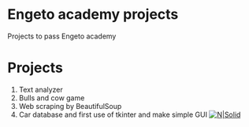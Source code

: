 # Engeto academy projects
Projects to pass Engeto academy

# Projects

1.  Text analyzer
2.  Bulls and cow game
3.  Web scraping by BeautifulSoup
4.  Car database and first use of tkinter and make simple GUI
[
![N|Solid](https://cdn2.iconfinder.com/data/icons/social-media-2285/512/1_Youtube2_colored_svg-128.png)](http://www.youtube.com/watch?v=4RKcIy_Ihok)
